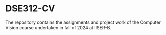 # DSE312-CV
The repository contains the assignments and project work of the Computer Vision course undertaken in fall of 2024 at IISER-B.
